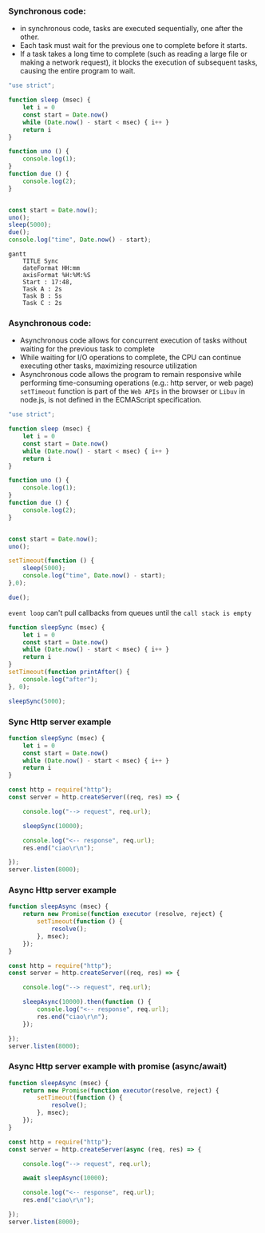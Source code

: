 
### Synchronous code:
- in synchronous code, tasks are executed sequentially, one after the other.
- Each task must wait for the previous one to complete before it starts.
- If a task takes a long time to complete (such as reading a large file or making a network request), it blocks the execution of subsequent tasks, causing the entire program to wait.
```js
"use strict";

function sleep (msec) {
    let i = 0
    const start = Date.now()
    while (Date.now() - start < msec) { i++ }
    return i
}

function uno () {
    console.log(1);
}
function due () {
    console.log(2);
}


const start = Date.now();
uno();
sleep(5000);
due();
console.log("time", Date.now() - start);
```
```mermaid
gantt
    TITLE Sync
    dateFormat HH:mm
    axisFormat %H:%M:%S
    Start : 17:48,
    Task A : 2s
    Task B : 5s
    Task C : 2s
```

### Asynchronous code:
- Asynchronous code allows for concurrent execution of tasks without waiting for the previous task to complete
- While waiting for I/O operations to complete, the CPU can continue executing other tasks, maximizing resource utilization
- Asynchronous code allows the program to remain responsive while performing time-consuming operations (e.g.: http server, or web page)
`setTimeout` function is part of the `Web APIs` in the browser or `Libuv` in node.js, is not defined in the ECMAScript specification.
```js
"use strict";

function sleep (msec) {
    let i = 0
    const start = Date.now()
    while (Date.now() - start < msec) { i++ }
    return i
}

function uno () {
    console.log(1);
}
function due () {
    console.log(2);
}


const start = Date.now();
uno();

setTimeout(function () {
    sleep(5000);
    console.log("time", Date.now() - start);
},0);

due();
```


`event loop` can't pull callbacks from queues until the `call stack is empty`
```js
function sleepSync (msec) {
    let i = 0
    const start = Date.now()
    while (Date.now() - start < msec) { i++ }
    return i
}
setTimeout(function printAfter() {
    console.log("after");
}, 0);

sleepSync(5000);
```


### Sync Http server example
```js
function sleepSync (msec) {
    let i = 0
    const start = Date.now()
    while (Date.now() - start < msec) { i++ }
    return i
}

const http = require("http");
const server = http.createServer((req, res) => {

    console.log("--> request", req.url);

    sleepSync(10000);

    console.log("<-- response", req.url);
    res.end("ciao\r\n");

});
server.listen(8000);
```


### Async Http server example
```js
function sleepAsync (msec) {
    return new Promise(function executor (resolve, reject) {
        setTimeout(function () {
            resolve();
        }, msec);
    });
}

const http = require("http");
const server = http.createServer((req, res) => {

    console.log("--> request", req.url);

    sleepAsync(10000).then(function () {
        console.log("<-- response", req.url);
        res.end("ciao\r\n");
    });

});
server.listen(8000);
```

### Async Http server example with promise (async/await)
```js
function sleepAsync (msec) {
    return new Promise(function executor(resolve, reject) {
        setTimeout(function () {
            resolve();
        }, msec);
    });
}

const http = require("http");
const server = http.createServer(async (req, res) => {

    console.log("--> request", req.url);

    await sleepAsync(10000);

    console.log("<-- response", req.url);
    res.end("ciao\r\n");

});
server.listen(8000);
```



